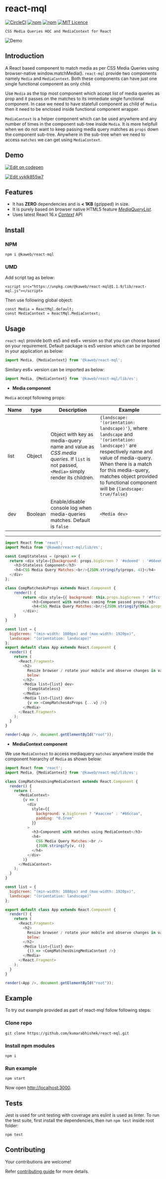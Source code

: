 # react-mql

[![CircleCI](https://circleci.com/gh/kumarabhishek/react-mql/tree/master.svg?style=svg)](https://circleci.com/gh/kumarabhishek/react-mql/tree/master) 
[![npm](https://img.shields.io/npm/v/@kaweb/react-mql.svg)](https://www.npmjs.com/package/@kaweb/react-mql) 
[![npm](https://img.shields.io/npm/dt/@kaweb/react-mql.svg)](https://www.npmjs.com/package/@kaweb/react-mql) [![MIT Licence](https://badges.frapsoft.com/os/mit/mit.svg?v=103)](https://github.com/kumarabhishek/react-mql/blob/master/LICENSE)

`CSS Media Queries HOC and MediaContext for React`

![Demo](https://raw.githubusercontent.com/kumarabhishek/react-mql/master/example/demo.gif)

## Introduction

A React based component to match media as per CSS Media Queries using browser-native window.matchMedia(). `react-mql` provide two components namely `Media` and `MediaContext`. Both these components can have just one single functional component as only child.

Use `Media` as the top most component which accept list of media queries as prop and it passes on the matches to its immediate single functional component. In case we need to have statefull component as child of `Media` then it need to be enclosed inside functional component wrapper.

`MediaContext` is a helper component which can be used anywhere and any number of times in the component sub-tree inside `Media`. It is more helpfull when we do not want to keep passing media query matches as `props` down the component sub-tree. Anywhere in the sub-tree when we need to access `matches` we can get using `MediaContext`.

## Demo

[![Edit on codepen](https://www.vectorlogo.zone/logos/codepen/codepen-ar21.svg)](https://codepen.io/webprofessional/pen/ZjJgKL?editors=0010)

[![Edit vyklk855w7](https://codesandbox.io/static/img/play-codesandbox.svg)](https://codesandbox.io/s/vyklk855w7?expanddevtools=1&hidenavigation=1&view=preview)



## Features

* It has **ZERO** dependencies and is **< 1KB** (gzipped) in size.
* It is purely based on browser native HTML5 feature _[MediaQueryList](https://developer.mozilla.org/en-US/docs/Web/API/MediaQueryList)_.
* Uses latest React 16.x _[Context](https://reactjs.org/docs/context.html)_ API

## Install

### NPM

```
npm i @kaweb/react-mql
```

### UMD

Add script tag as below:
```
<script src="https://unpkg.com/@kaweb/react-mql@1.1.9/lib/react-mql.js"></script>
```

Then use following global object:

```
const Media = ReactMql.default;
const MediaContext = ReactMql.MediaContext;
```

## Usage

`react-mql` provide both es5 and es6+ version so that you can choose based on your requirement. Default package is es5 version which can be imported in your application as below:

```js
import Media, {MediaContext} from '@kaweb/react-mql';
```

Similary es6+ version can be imported as below:

```js
import Media, {MediaContext} from '@kaweb/react-mql/lib/es';
```

* **Media component**

`Media` accept following props:

Name | type | Description         | Example
-----|------|---------------------|---------
list |Object| Object with key as media-query name and value as _CSS media queries_. If `list` is not passed, `<Media>` simply render its children. | ```{landscape: '(orientation: landscape)'}```, where `landscape` and `'(orientation: landscape)'` are respectively name and value of media-query. When there is a match for this media-query, matches object provided to functional component will be ```{landscape: true/false}```
dev | Boolean | Enable/disable console log when media-queries matches. Default is `false` | `<Media dev>`
---------------------------------------------

```js
import React from 'react';
import Media from '@kaweb/react-mql/lib/es';

const CompStateless = (props) => {
  return <div style={{background: props.bigScreen ? '#edeeed' : '#66ee66', padding: '1rem'}}>
    <h3>Stateless Component</h3>
    <h4>CSS Media Query Matches:<br/>{JSON.stringify(props, 4)}</h4>
  </div>
};

class CompMatchesAsProps extends React.Component {
	render() {
		return <div style={{ background: this.props.bigScreen ? '#ffccff' : '#66cc66', padding: '0.5rem' }}>
			<h3>Component with matches coming from passed props</h3>
			<h4>CSS Media Query Matches:<br/>{JSON.stringify(this.props, 4)}</h4>
		</div>;
	}
}

const list = {
  bigScreen: "(min-width: 1080px) and (max-width: 1920px)",
  landscape: "(orientation: landscape)"
};
export default class App extends React.Component {
  render() {
    return (
      <React.Fragment>
        <h2>
          Resize browser / rotate your mobile and observe changes in values as
          below:
        </h2>
        <Media list={list} dev>
          {CompStateless}
        </Media>
        <Media list={list} dev>
          {v => <CompMatchesAsProps {...v} />}
        </Media>
      </React.Fragment>
    );
  }
}

render(<App />, document.getElementById("root"));
```

* **MediaContext component**

We use `MediaContext` to access mediaquery `matches` anywhere inside the component hierarchy of `Media` as shown below:

```js
import React from 'react';
import Media, {MediaContext} from '@kaweb/react-mql/lib/es';

class CompMatchesUsingMediaContext extends React.Component {
  render() {
    return (
      <MediaContext>
        {v => (
          <div
            style={{
              background: v.bigScreen ? "#aaccee" : "#66ccaa",
              padding: "0.5rem"
            }}
          >
            <h3>Component with matches using MediaContext</h3>
            <h4>
              CSS Media Query Matches:<br />
              {JSON.stringify(v, 4)}
            </h4>
          </div>
        )}
      </MediaContext>
    );
  }
}

const list = {
  bigScreen: "(min-width: 1080px) and (max-width: 1920px)",
  landscape: "(orientation: landscape)"
};

export default class App extends React.Component {
  render() {
    return (
      <React.Fragment>
        <h2>
          Resize browser / rotate your mobile and observe changes in values as
          below:
        </h2>
        <Media list={list} dev>
          {() => <CompMatchesUsingMediaContext />}
        </Media>
      </React.Fragment>
    );
  }
}

render(<App />, document.getElementById("root"));
```

## Example

To try out example provided as part of react-mql follow following steps:

### Clone repo

```
git clone https://github.com/kumarabhishek/react-mql.git
```

### Install npm modules

```
npm i
```

### Run example

```
npm start
```

Now open [http://localhost:3000](http://localhost:3000).

## Tests

Jest is used for unit testing with coverage ans eslint is used as linter. To run the test suite, first install the dependencies, then run `npm test` inside root folder:

```
npm test
```

## Contributing

Your contributions are welcome!

Refer [contributing guide](https://github.com/kumarabhishek/react-mql/blob/master/CONTRIBUTING.md) for more details.

